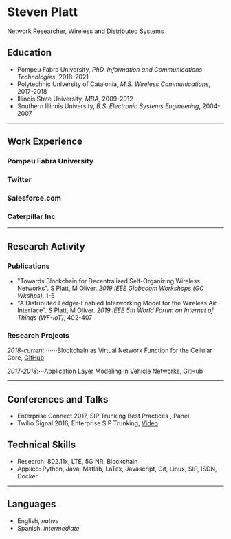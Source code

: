 # Steven Platt
Network Researcher, Wireless and Distributed Systems

## Education
* Pompeu Fabra University, *PhD. Information and Communications Technologies*, 2018-2021
* Polytechnic University of Catalonia, *M.S. Wireless Communications*, 2017-2018
* Illinois State University, *MBA*, 2009-2012
* Southern Illinois University, *B.S. Electronic Systems Engineering*, 2004-2007
---
## Work Experience
### Pompeu Fabra University

### Twitter

### Salesforce.com

### Caterpillar Inc
---
## Research Activity
### Publications
* "Towards Blockchain for Decentralized Self-Organizing Wireless Networks". S Platt, M Oliver. *2019 IEEE Globecom Workshops (GC Wkshps)*, 1-5
* "A Distributed Ledger-Enabled Interworking Model for the Wireless Air Interface". S Platt, M Oliver. *2019 IEEE 5th World Forum on Internet of Things (WF-IoT)*, 402-407

### Research Projects
*2018-current*:⋅⋅⋅⋅⋅⋅Blockchain as Virtual Network Function for the Cellular Core, [GitHub]()

*2017-2018*:⋅⋅⋅Application Layer Modeling in Vehicle Networks, [GitHub]()

---
## Conferences and Talks
* Enterprise Connect 2017, SIP Trunking Best Practices , Panel
* Twilio Signal 2016, Enterprise SIP Trunking, [Video](https://www.youtube.com/watch?v=lFzqYgF2MPQ&feature=emb_logo)

## Technical Skills
* Research: 802.11x, LTE, 5G NR, Blockchain
* Applied: Python, Java, Matlab, LaTex, Javascript, Git, Linux, SIP, ISDN, Docker
---
## Languages
* English, *native*
* Spanish, *intermediate*
